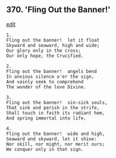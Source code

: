 
## 370.  'Fling Out the Banner!'
[edit](https://docs.google.com/document/d/1PwHH4TgoVyufaUKW83h5tsxNCjAbK2ce/edit?mode=html)



    1.
    Fling out the banner!  let it float
    Skyward and seaward, high and wide;
    Our glory only in the cross;
    Our only hope, the Crucified.

    2.
    Fling out the banner!  angels bend
    In anxious silence o'er the sign,
    And vainly seek to comprehend
    The wonder of the love Divine.

    3.
    Fling out the banner!  sin-sick souls,
    That sink and perish in the strife,
    Shall touch in faith its radiant hem,
    And spring immortal into life.

    4.
    Fling out the banner!  wide and high,
    Seaward and skyward, let it shine:
    Nor skill, nor might, nor merit ours;
    We conquer only in that sign.
